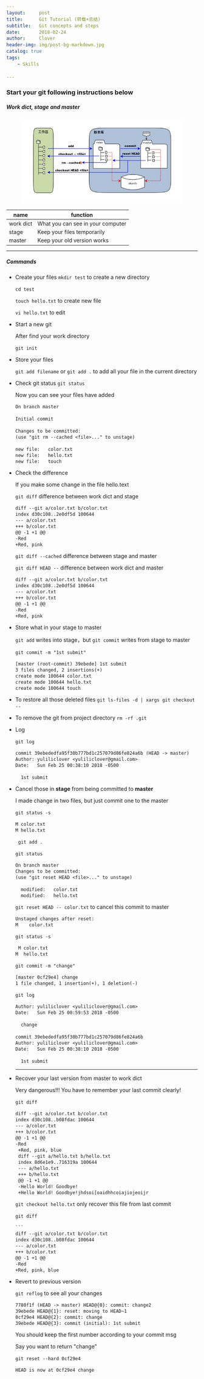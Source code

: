 ```yaml
---
layout:     post
title:      Git Tutorial (转载+总结)
subtitle:   Git concepts and steps
date:       2018-02-24
author:     Clover
header-img: img/post-bg-markdown.jpg
catalog: true
tags:
    - Skills

---
```


### Start your git following instructions below

##### Work dict, stage and master
<figure>
  <img src="/img/git-concept.jpg" alt="Image" />
</figure>

|    name    | function |
| ---------- | --- |
|work dict|What you can see in your computer|
|stage    |Keep your files temporarily|
|master   |Keep your old version works| 

______________________________________________

##### Commands
- Create your files
   `mkdir test` to create a new directory
 
   `cd test` 
 
   `touch hello.txt` to create new file
 
   `vi hello.txt`  to edit

- Start a new git
	
     After find your work directory
     
    `git init`

- Store your files

    `git add filename` or `git add .` to add all your file in the current directory
    
- Check git status
    `git status`
    
    Now you can see your files have added 
    
    ```
    On branch master

    Initial commit

   Changes to be committed:
   (use "git rm --cached <file>..." to unstage)

	new file:   color.txt
	new file:   hello.txt
	new file:   touch
    ```
  
- Check the difference 

   If you make some change in the file hello.text
   
   `git diff`  difference between work dict and stage
   ```
  diff --git a/color.txt b/color.txt
  index d30c108..2e0df5d 100644
  --- a/color.txt
  +++ b/color.txt
  @@ -1 +1 @@
  -Red
  +Red, pink
   ```
   
    `git diff --cached` difference between stage and master
    
    `git diff HEAD --` difference between work dict and master
    
    ```
    diff --git a/color.txt b/color.txt
    index d30c108..2e0df5d 100644
    --- a/color.txt
    +++ b/color.txt
    @@ -1 +1 @@
   -Red
   +Red, pink
   ```
- Store what in your stage to master

  `git add` writes into stage，but `git commit` writes from stage to master
 
  `git commit -m "1st submit"`

  ```
  [master (root-commit) 39ebede] 1st submit
  3 files changed, 2 insertions(+)
  create mode 100644 color.txt
  create mode 100644 hello.txt
  create mode 100644 touch
  ```
  
- To restore all those deleted files 
  `git ls-files -d | xargs git checkout --`
 
- To remove the git from project directory
  `rm -rf .git`
  
- Log 

  `git log`
  
  ```
  commit 39ebededfa95f30b777bd1c257079d86fe824a6b (HEAD -> master)
  Author: yuliliclover <yuliliclover@gmail.com>
  Date:   Sun Feb 25 00:38:10 2018 -0500

    1st submit
  ```

- Cancel those in __stage__ from being committed to __master__
  
  I made change in two files, but just commit one to the master
  
  `git status -s`
  
  
  ```
  M color.txt
  M hello.txt
  ```

  ` git add .`
  
  `git status`
  
  ```
  On branch master
  Changes to be committed:
  (use "git reset HEAD <file>..." to unstage)

	modified:   color.txt
	modified:   hello.txt
   ```
   
   `git reset HEAD -- color.txt`  to cancel this commit to master
   
   ```
   Unstaged changes after reset:
   M	color.txt
   ```
   
   `git status -s`
   
   ```
    M color.txt
  M  hello.txt
  ```
  
  `git commit -m "change"`
  
  ```
  [master 0cf29e4] change
  1 file changed, 1 insertion(+), 1 deletion(-)
  ```
  
  `git log`
  
  ```
  Author: yuliliclover <yuliliclover@gmail.com>
  Date:   Sun Feb 25 00:59:53 2018 -0500

    change

  commit 39ebededfa95f30b777bd1c257079d86fe824a6b
  Author: yuliliclover <yuliliclover@gmail.com>
  Date:   Sun Feb 25 00:38:10 2018 -0500

    1st submit
  ```
  ____________________________
  
- Recover your last version from master to work dict

  Very dangerous!!! You have to remember your last commit clearly!
  
  `git diff`
  
     ```
     diff --git a/color.txt b/color.txt
     index d30c108..b08fdac 100644
     --- a/color.txt
     +++ b/color.txt
     @@ -1 +1 @@
     -Red
      +Red, pink, blue
      diff --git a/hello.txt b/hello.txt
      index 8d6e1e9..716319a 100644 
      --- a/hello.txt
      +++ b/hello.txt
      @@ -1 +1 @@
      -Hello World! Goodbye!
      +Hello World! Goodbye!jhdsoi[oaidhhcoiajiojeoijr
     ```
     
     `git checkout hello.txt`  only recover this file from last commit
      
     
     `git diff`
     
     
     
      ```
      diff --git a/color.txt b/color.txt
      index d30c108..b08fdac 100644
      --- a/color.txt
      +++ b/color.txt
      @@ -1 +1 @@
      -Red
      +Red, pink, blue
     
- Revert to previous version

   `git reflog` to see all your changes
   
   ```
   7780f1f (HEAD -> master) HEAD@{0}: commit: change2
   39ebede HEAD@{1}: reset: moving to HEAD~1
   0cf29e4 HEAD@{2}: commit: change
   39ebede HEAD@{3}: commit (initial): 1st submit
   ```
   
   You should keep the first number according to your commit msg
   
   Say you want to return "change"
   
   `git reset --hard 0cf29e4`
   
   ```
   HEAD is now at 0cf29e4 change
   ```
   
